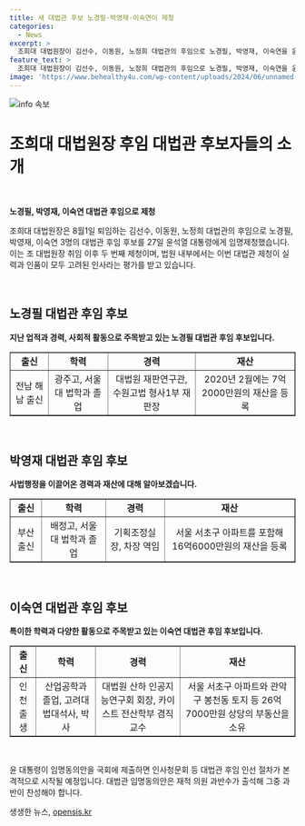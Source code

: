 ```yaml
---
title: 새 대법관 후보 노경필·박영재·이숙연이 제청
categories:
  - News
excerpt: >
  조희대 대법원장이 김선수, 이동원, 노정희 대법관의 후임으로 노경필, 박영재, 이숙연을 윤석열 대통령에게 임명 제청했다. 선정 이유로는 공정하고 신속한 재판을 보장할 능력과 독립적인 사법부 신념, 약자와 소수자 보호 의지 등을 언급했다. 노 대법관은 지난해 은수미 시장에게 높은 벌금을 선고해 주목받은 경력을 가졌으며, 박 대법관은 법원행정을 이끈 경력을 갖췄다. 이 대법관은 고대 후배 양성을 위해 1억원을 기부한 것과 151억7000만원의 재산을 보유한 것으로 밝혀졌다. 윤 대통령의 임명동의안 제출 후 대법관 후임 인선 절차가 시작된다.
feature_text: >
  조희대 대법원장이 김선수, 이동원, 노정희 대법관의 후임으로 노경필, 박영재, 이숙연을 윤석열 대통령에게 임명 제청했다. 선정 이유로는 공정하고 신속한 재판을 보장할 능력과 독립적인 사법부 신념, 약자와 소수자 보호 의지 등을 언급했다. 노 대법관은 지난해 은수미 시장에게 높은 벌금을 선고해 주목받은 경력을 가졌으며, 박 대법관은 법원행정을 이끈 경력을 갖췄다. 이 대법관은 고대 후배 양성을 위해 1억원을 기부한 것과 151억7000만원의 재산을 보유한 것으로 밝혀졌다. 윤 대통령의 임명동의안 제출 후 대법관 후임 인선 절차가 시작된다.
image: 'https://www.behealthy4u.com/wp-content/uploads/2024/06/unnamed-file.png'
---
```


<p><img src="https://www.behealthy4u.com/wp-content/uploads/2024/06/unnamed-file.png" alt="info 속보" /></p>

<h1 data-ke-size="size26"><b>조희대 대법원장 후임 대법관 후보자들의 소개</b></h1>

<p data-ke-size="size16">&nbsp;</p>

<p data-ke-size="size16"><b>노경필, 박영재, 이숙연 대법관 후임으로 제청</b></p>

<p data-ke-size="size16">조희대 대법원장은 8월1일 퇴임하는 김선수, 이동원, 노정희 대법관의 후임으로 노경필, 박영재, 이숙연 3명의 대법관 후임 후보를 27일 윤석열 대통령에게 임명제청했습니다. 이는 조 대법원장 취임 이후 두 번째 제청이며, 법원 내부에서는 이번 대법관 제청이 실력과 인품이 모두 고려된 인사라는 평가를 받고 있습니다.</p>

<p data-ke-size="size16">&nbsp;</p>

<h2 data-ke-size="size22"><b>노경필 대법관 후임 후보</b></h2>

<p data-ke-size="size16"><b>지난 업적과 경력, 사회적 활동으로 주목받고 있는 노경필 대법관 후임 후보입니다.</b></p>

<table border="1" cellpadding="0">
    <tbody>
        <tr>
            <td style="text-align: center; height: 17px;"><b>출신</b></td>
            <td style="text-align: center; height: 17px;"><b>학력</b></td>
            <td style="text-align: center; height: 17px;"><b>경력</b></td>
            <td style="text-align: center; height: 17px;"><b>재산</b></td>
        </tr>
        <tr>
            <td style="text-align: center; height: 17px;">전남 해남 출신</td>
            <td style="text-align: center; height: 17px;">광주고, 서울대 법학과 졸업</td>
            <td style="text-align: center; height: 17px;">대법원 재판연구관, 수원고법 형사1부 재판장</td>
            <td style="text-align: center; height: 17px;">2020년 2월에는 7억2000만원의 재산을 등록</td>
        </tr>
    </tbody>
</table>

<p data-ke-size="size16">&nbsp;</p>

<h2 data-ke-size="size22"><b>박영재 대법관 후임 후보</b></h2>

<p data-ke-size="size16"><b>사법행정을 이끌어온 경력과 재산에 대해 알아보겠습니다.</b></p>

<table border="1" cellpadding="0">
    <tbody>
        <tr>
            <td style="text-align: center; height: 17px;"><b>출신</b></td>
            <td style="text-align: center; height: 17px;"><b>학력</b></td>
            <td style="text-align: center; height: 17px;"><b>경력</b></td>
            <td style="text-align: center; height: 17px;"><b>재산</b></td>
        </tr>
        <tr>
            <td style="text-align: center; height: 17px;">부산 출신</td>
            <td style="text-align: center; height: 17px;">배정고, 서울대 법학과 졸업</td>
            <td style="text-align: center; height: 17px;">기획조정실장, 차장 역임</td>
            <td style="text-align: center; height: 17px;">서울 서초구 아파트를 포함해 16억6000만원의 재산을 등록</td>
        </tr>
    </tbody>
</table>

<p data-ke-size="size16">&nbsp;</p>

<h2 data-ke-size="size22"><b>이숙연 대법관 후임 후보</b></h2>

<p data-ke-size="size16"><b>특이한 학력과 다양한 활동으로 주목받고 있는 이숙연 대법관 후임 후보입니다.</b></p>

<table border="1" cellpadding="0">
    <tbody>
        <tr>
            <td style="text-align: center; height: 17px;"><b>출신</b></td>
            <td style="text-align: center; height: 17px;"><b>학력</b></td>
            <td style="text-align: center; height: 17px;"><b>경력</b></td>
            <td style="text-align: center; height: 17px;"><b>재산</b></td>
        </tr>
        <tr>
            <td style="text-align: center; height: 17px;">인천 출생</td>
            <td style="text-align: center; height: 17px;">산업공학과 졸업, 고려대 법대석사, 박사</td>
            <td style="text-align: center; height: 17px;">대법원 산하 인공지능연구회 회장, 카이스트 전산학부 겸직 교수</td>
            <td style="text-align: center; height: 17px;">서울 서초구 아파트와 관악구 봉천동 토지 등 26억7000만원 상당의 부동산을 소유</td>
        </tr>
    </tbody>
</table>

<p data-ke-size="size16">&nbsp;</p>

<p data-ke-size="size16">윤 대통령이 임명동의안을 국회에 제출하면 인사청문회 등 대법관 후임 인선 절차가 본격적으로 시작될 예정입니다. 대법관 임명동의안은 재적 의원 과반수가 출석해 그중 과반이 찬성해야 합니다.</p>
생생한 뉴스, <a href="https://opensis.kr" rel="dofollow">opensis.kr</a>


